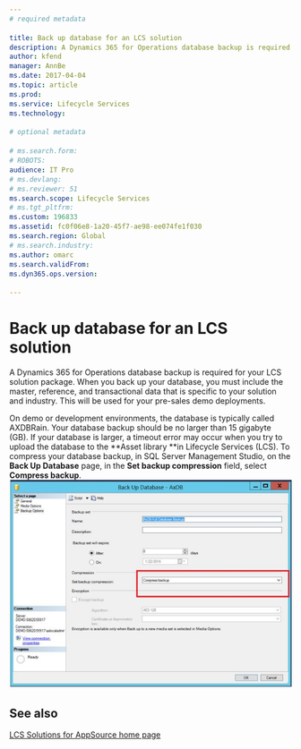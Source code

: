 ```yaml
---
# required metadata

title: Back up database for an LCS solution
description: A Dynamics 365 for Operations database backup is required for your LCS solution package. When you back up your database, you must include the master, reference, and transactional data that is specific to your solution and industry. This will be used for your pre-sales demo deployments. 
author: kfend
manager: AnnBe
ms.date: 2017-04-04
ms.topic: article
ms.prod: 
ms.service: Lifecycle Services
ms.technology: 

# optional metadata

# ms.search.form: 
# ROBOTS: 
audience: IT Pro
# ms.devlang: 
# ms.reviewer: 51
ms.search.scope: Lifecycle Services
# ms.tgt_pltfrm: 
ms.custom: 196833
ms.assetid: fc0f06e8-1a20-45f7-ae98-ee074fe1f030
ms.search.region: Global
# ms.search.industry: 
ms.author: omarc
ms.search.validFrom: 
ms.dyn365.ops.version: 

---
```


# Back up database for an LCS solution

A Dynamics 365 for Operations database backup is required for your LCS solution package. When you back up your database, you must include the master, reference, and transactional data that is specific to your solution and industry. This will be used for your pre-sales demo deployments. 

On demo or development environments, the database is typically called AXDBRain. Your database backup should be no larger than 15 gigabyte (GB). If your database is larger, a timeout error may occur when you try to upload the database to the **Asset library **in Lifecycle Services (LCS). To compress your database backup, in SQL Server Management Studio, on the **Back Up Database** page, in the **Set backup compression** field, select **Compress backup**. [![databasebackup01](./media/databasebackup01.jpg)](./media/databasebackup01.jpg)

See also
--------

[LCS Solutions for AppSource home page](lcs-solutions-app-source.md)


